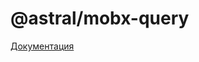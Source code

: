 # @astral/mobx-query

[Документация](https://github.com/kaluga-astral/mobx-query/blob/main/README.md)
